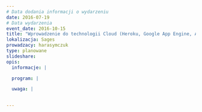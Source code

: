```yaml
---
# Data dodania informacji o wydarzeniu
date: 2016-07-19
# Data wydarzenia
event_date: 2016-10-15
title: "Wprowadzenie do technologii Cloud (Heroku, Google App Engine, Amazon AWS)"
lokalizacja: Sages
prowadzacy: harasymczuk
type: planowane
slideshare:
opis:
  informacje: |

  program: |

  uwaga: |
 

---
```

